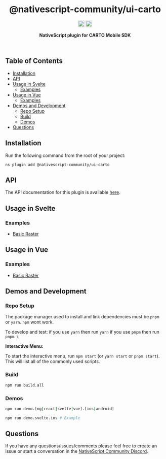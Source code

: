 <!-- ⚠️ This README has been generated from the file(s) "blueprint.md" ⚠️-->
<!--  !!!!!!!!!!!!!!!!!!!!!!!!!!!!!!!!!!!!!!!!!!!!!!!!!!!!!!!!!!!!!!!
      !!!!!!!!!!!!!!!!!!!!!!!!!!!!!!!!!!!!!!!!!!!!!!!!!!!!!!!!!!!!!!!
      !!!!!!!!!!!!!!!!!!!!!!!!!!!!!!!!!!!!!!!!!!!!!!!!!!!!!!!!!!!!!!!
      !!!!!!!!!!!!!!!!!!!!!!!!!!!!!!!!!!!!!!!!!!!!!!!!!!!!!!!!!!!!!!!
      !!!!!!!!!!!!!!!!!!!!!!!!!!!!!!!!!!!!!!!!!!!!!!!!!!!!!!!!!!!!!!!
      !!!!!!!!!!!!!!!!!!!!!!!!!!!!!!!!!!!!!!!!!!!!!!!!!!!!!!!!!!!!!!!
      !!!!!!!!!!!!!!!!!!!!!!!!!!!!!!!!!!!!!!!!!!!!!!!!!!!!!!!!!!!!!!!
      !!!!!!!!!!!!!!!!!!!!!!!!!!!!!!!!!!!!!!!!!!!!!!!!!!!!!!!!!!!!!!!
      !!!!!!!!!!!!!!!!!!!!!!!!!!!!!!!!!!!!!!!!!!!!!!!!!!!!!!!!!!!!!!!
      DO NOT EDIT THIS READEME DIRECTLY! Edit "bluesprint.md" instead.
      !!!!!!!!!!!!!!!!!!!!!!!!!!!!!!!!!!!!!!!!!!!!!!!!!!!!!!!!!!!!!!!
      !!!!!!!!!!!!!!!!!!!!!!!!!!!!!!!!!!!!!!!!!!!!!!!!!!!!!!!!!!!!!!!
      !!!!!!!!!!!!!!!!!!!!!!!!!!!!!!!!!!!!!!!!!!!!!!!!!!!!!!!!!!!!!!!
      !!!!!!!!!!!!!!!!!!!!!!!!!!!!!!!!!!!!!!!!!!!!!!!!!!!!!!!!!!!!!!!
      !!!!!!!!!!!!!!!!!!!!!!!!!!!!!!!!!!!!!!!!!!!!!!!!!!!!!!!!!!!!!!!
      !!!!!!!!!!!!!!!!!!!!!!!!!!!!!!!!!!!!!!!!!!!!!!!!!!!!!!!!!!!!!!!
      !!!!!!!!!!!!!!!!!!!!!!!!!!!!!!!!!!!!!!!!!!!!!!!!!!!!!!!!!!!!!!!
      !!!!!!!!!!!!!!!!!!!!!!!!!!!!!!!!!!!!!!!!!!!!!!!!!!!!!!!!!!!!!!!
      !!!!!!!!!!!!!!!!!!!!!!!!!!!!!!!!!!!!!!!!!!!!!!!!!!!!!!!!!!!!!!! -->
<h1 align="center">@nativescript-community/ui-carto</h1>
<p align="center">
		<a href="https://npmcharts.com/compare/@nativescript-community/ui-carto?minimal=true"><img alt="Downloads per month" src="https://img.shields.io/npm/dm/@nativescript-community/ui-carto.svg" height="20"/></a>
<a href="https://www.npmjs.com/package/@nativescript-community/ui-carto"><img alt="NPM Version" src="https://img.shields.io/npm/v/@nativescript-community/ui-carto.svg" height="20"/></a>
	</p>

<p align="center">
  <b>NativeScript plugin for CARTO Mobile SDK</b></br>
  <sub><sub>
</p>

<br />



[](#table-of-contents)

## Table of Contents

* [Installation](#installation)
* [API](#api)
* [Usage in Svelte](#usage-in-svelte)
	* [Examples](#examples)
* [Usage in Vue](#usage-in-vue)
	* [Examples](#examples-1)
* [Demos and Development](#demos-and-development)
	* [Repo Setup](#repo-setup)
	* [Build](#build)
	* [Demos](#demos)
* [Questions](#questions)


[](#installation)

## Installation
Run the following command from the root of your project:

`ns plugin add @nativescript-community/ui-carto`


[](#api)

## API

The API documentation for this plugin is available [here](https://nativescript-community.github.io/ui-carto/).


[](#usage-in-svelte)

## Usage in Svelte

### Examples

- [Basic Raster](demo-snippets/svelte/BasicRaster.svelte)


[](#usage-in-vue)

## Usage in Vue

### Examples

- [Basic Raster](demo-snippets/vue/BasicRaster.vue)


[](#demos-and-development)

## Demos and Development


### Repo Setup

The package manager used to install and link dependencies must be `pnpm` or `yarn`. `npm` wont work.

To develop and test:
if you use `yarn` then run `yarn`
if you use `pnpm` then run `pnpm i`

**Interactive Menu:**

To start the interactive menu, run `npm start` (or `yarn start` or `pnpm start`). This will list all of the commonly used scripts.

### Build

```bash
npm run build.all
```

### Demos

```bash
npm run demo.[ng|react|svelte|vue].[ios|android]

npm run demo.svelte.ios # Example
```


[](#questions)

## Questions

If you have any questions/issues/comments please feel free to create an issue or start a conversation in the [NativeScript Community Discord](https://nativescript.org/discord).